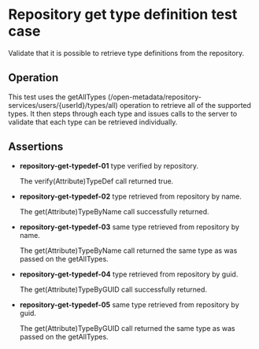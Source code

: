 <!-- SPDX-License-Identifier: Apache-2.0 -->

# Repository get type definition test case

Validate that it is possible to retrieve type definitions from the repository.

## Operation

This test uses the getAllTypes
(/open-metadata/repository-services/users/{userId}/types/all)
operation to retrieve all of the supported types.
It then steps through each type and issues calls to the server to 
validate that each type can be retrieved individually.

## Assertions

* **repository-get-typedef-01** <type name> type verified by repository.
  
  The verify(Attribute)TypeDef call returned true.
  
* **repository-get-typedef-02** <type name> type retrieved from repository by name.

  The get(Attribute)TypeByName call successfully returned.
  
* **repository-get-typedef-03** <type name> same type retrieved from repository by name.

  The get(Attribute)TypeByName call returned the same type as was passed on the getAllTypes.

* **repository-get-typedef-04** <type name> type retrieved from repository by guid.

  The get(Attribute)TypeByGUID call successfully returned.

* **repository-get-typedef-05** <type name> same type retrieved from repository by guid.

  The get(Attribute)TypeByGUID call returned the same type as was passed on the getAllTypes.

